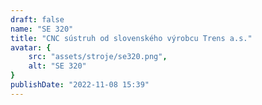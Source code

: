 ```yaml
---
draft: false
name: "SE 320"
title: "CNC sústruh od slovenského výrobcu Trens a.s."
avatar: {
    src: "assets/stroje/se320.png",
    alt: "SE 320"
}
publishDate: "2022-11-08 15:39"
---
```


